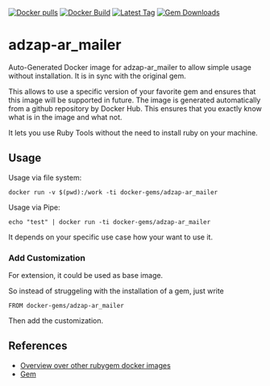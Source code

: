 [![Docker pulls](https://img.shields.io/docker/pulls/rubygem/adzap-ar_mailer.svg)](https://hub.docker.com/r/rubygem/adzap-ar_mailer/)
[![Docker Build](https://img.shields.io/docker/automated/rubygem/adzap-ar_mailer.svg)](https://hub.docker.com/r/rubygem/adzap-ar_mailer/)
[![Latest Tag](https://img.shields.io/github/tag/docker-rubygem/adzap-ar_mailer.svg)](https://hub.docker.com/r/rubygem/adzap-ar_mailer/)
[![Gem Downloads](https://img.shields.io/gem/dt/adzap-ar_mailer.svg)](https://rubygems.org/gems/adzap-ar_mailer/)
# adzap-ar_mailer

Auto-Generated Docker image for adzap-ar_mailer to allow simple usage without installation.
It is in sync with the original gem.

This allows to use a specific version of your favorite gem and ensures that this image will be supported in future.
The image is generated automatically from a github repository by Docker Hub.
This ensures that you exactly know what is in the image and what not.

It lets you use Ruby Tools without the need to install ruby on your machine.

## Usage

Usage via file system:

`docker run -v $(pwd):/work -ti docker-gems/adzap-ar_mailer`

Usage via Pipe:

`echo "test" | docker run -ti docker-gems/adzap-ar_mailer`

It depends on your specific use case how your want to use it.

### Add Customization

For extension, it could be used as base image.

So instead of struggeling with the installation of a gem, just write

`FROM docker-gems/adzap-ar_mailer`

Then add the customization.

## References

 - [Overview over other rubygem docker images](https://github.com/thinkbot/docker-rubygem)
 - [Gem](https://rubygems.org/gems/adzap-ar_mailer/)
